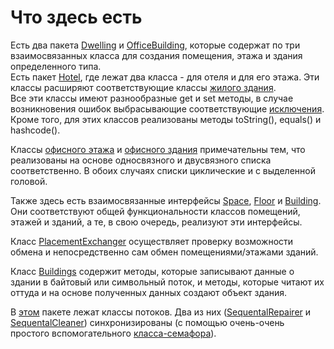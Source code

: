 # Что здесь есть  
  
Есть два пакета [Dwelling](src/buildings/dwelling) и [OfficeBuilding](src/buildings/office), которые содержат по три взаимосвязанных класса для создания помещения, этажа и здания определенного типа.  
Есть пакет [Hotel](src/buildings/dwelling/hotel), где лежат два класса - для отеля и для его этажа. Эти классы расширяют соответствующие классы [жилого здания](src/buildings/dwelling).  
Все эти классы имеют разнообразные get и set методы, в случае возникновения ошибок выбрасывающие соответствующие [исключения](src/exceptions).  
Кроме того, для этих классов реализованы методы toString(), equals() и hashcode().  
  
Классы [офисного этажа](src/buildings/office/OfficeFloor.java) и [офисного здания](src/buildings/office/OfficeBuilding.java) примечательны тем, что реализованы на основе односвязного и двусвязного списка соответственно. В обоих случаях списки циклические и с выделенной головой.  
  
Также здесь есть взаимосвязанные интерфейсы [Space](src/buildings/Space.java), [Floor](src/buildings/Floor.java) и [Building](src/buildings/Building.java). Они соответствуют общей функциональности классов помещений, этажей и зданий, а те, в свою очередь, реализуют эти интерфейсы.  
  
Класс [PlacementExchanger](src/buildings/PlacementExchanger.java) осуществляет проверку возможности обмена и непосредственно сам обмен помещениями/этажами зданий.  
  
Класс [Buildings](src/buildings/Buildings.java) содержит методы, которые записывают данные о здании в байтовый или символьный поток, и методы, которые читают их оттуда и на основе полученных данных создают объект здания.  
  
В [этом](src/buildings/threads) пакете лежат классы потоков. Два из них ([SequentalRepairer](src/buildings/threads/SequentalRepairer.java) и [SequentalCleaner](src/buildings/threads/SequentalCleaner.java)) синхронизированы (с помощью очень-очень простого вспомогательного [класса-семафора](src/buildings/threads/Test.java)).  
